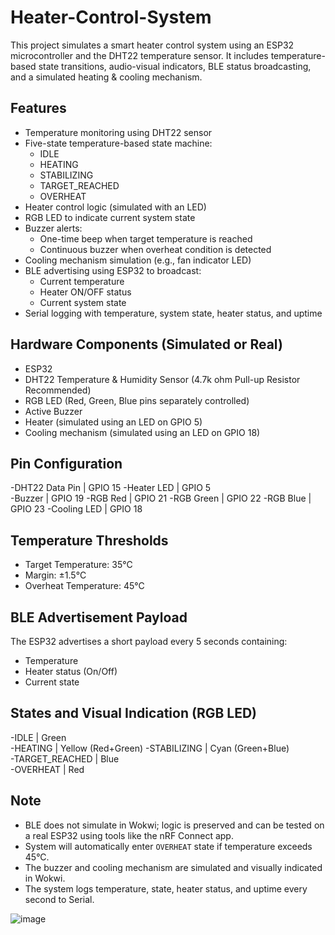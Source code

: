 # Heater-Control-System

This project simulates a smart heater control system using an ESP32 microcontroller and the DHT22 temperature sensor. It includes temperature-based state transitions, audio-visual indicators, BLE status broadcasting, and a simulated heating & cooling mechanism.

## Features

- Temperature monitoring using DHT22 sensor
- Five-state temperature-based state machine:
  - IDLE
  - HEATING
  - STABILIZING
  - TARGET_REACHED
  - OVERHEAT
- Heater control logic (simulated with an LED)
- RGB LED to indicate current system state
- Buzzer alerts:
  - One-time beep when target temperature is reached
  - Continuous buzzer when overheat condition is detected
- Cooling mechanism simulation (e.g., fan indicator LED)
- BLE advertising using ESP32 to broadcast:
  - Current temperature
  - Heater ON/OFF status
  - Current system state
- Serial logging with temperature, system state, heater status, and uptime

## Hardware Components (Simulated or Real)

- ESP32
- DHT22 Temperature & Humidity Sensor (4.7k ohm Pull-up Resistor Recommended)
- RGB LED (Red, Green, Blue pins separately controlled)
- Active Buzzer
- Heater (simulated using an LED on GPIO 5)
- Cooling mechanism (simulated using an LED on GPIO 18)

## Pin Configuration

-DHT22 Data Pin   | GPIO 15 
-Heater LED       | GPIO 5  
-Buzzer           | GPIO 19 
-RGB Red          | GPIO 21 
-RGB Green        | GPIO 22 
-RGB Blue         | GPIO 23 
-Cooling LED      | GPIO 18 

## Temperature Thresholds

- Target Temperature: 35°C
- Margin: ±1.5°C
- Overheat Temperature: 45°C

## BLE Advertisement Payload

The ESP32 advertises a short payload every 5 seconds containing:
- Temperature
- Heater status (On/Off)
- Current state


## States and Visual Indication (RGB LED)

-IDLE             | Green           
-HEATING          | Yellow (Red+Green) 
-STABILIZING      | Cyan (Green+Blue)  
-TARGET_REACHED   | Blue            
-OVERHEAT         | Red             

## Note

- BLE does not simulate in Wokwi; logic is preserved and can be tested on a real ESP32 using tools like the nRF Connect app.
- System will automatically enter `OVERHEAT` state if temperature exceeds 45°C.
- The buzzer and cooling mechanism are simulated and visually indicated in Wokwi.
- The system logs temperature, state, heater status, and uptime every second to Serial.


![image](https://github.com/user-attachments/assets/826675a9-5d96-4aa1-9560-5fea51a6a790)

